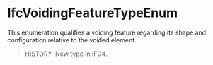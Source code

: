 IfcVoidingFeatureTypeEnum
=========================

This enumeration qualifies a voiding feature regarding its shape and configuration relative to the voided element.

> HISTORY&nbsp; New type in IFC4.
